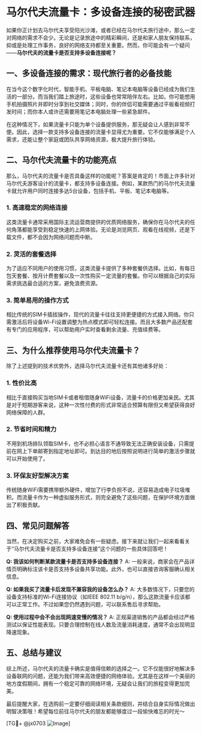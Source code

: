 # 马尔代夫流量卡：多设备连接的秘密武器

如果你正计划去马尔代夫享受阳光沙滩，或者已经在马尔代夫旅行途中，那么一定对网络的需求不会少。无论是记录旅途中的精彩瞬间，还是和家人朋友保持联系，抑或是处理工作事务，良好的网络支持都至关重要。然而，你可能会有一个疑问——**马尔代夫的流量卡是否支持多设备连接呢？**

## 一、多设备连接的需求：现代旅行者的必备技能

在当今这个数字化时代，智能手机、平板电脑、笔记本电脑等设备已经成为我们生活的一部分。而当我们踏上旅途时，这些设备也常常陪伴左右。比如，你可能想用手机拍摄照片并即时分享到社交媒体；同时，你的伴侣可能需要通过平板看视频打发时间；而你本人或许还需要用笔记本电脑处理一些紧急邮件。

在这种情况下，如果流量卡只能为单个设备提供服务，那无疑会让人感到非常不便。因此，选择一款支持多设备连接的流量卡显得尤为重要。它不仅能够满足个人需求，还能让整个家庭或团队共享网络资源，极大提升旅行体验。

## 二、马尔代夫流量卡的功能亮点

那么，马尔代夫的流量卡是否具备这样的功能呢？答案是肯定的！市面上许多针对马尔代夫游客设计的流量卡，都支持多设备连接。例如，某款热门的马尔代夫流量卡就允许用户同时连接多达5台设备，包括手机、平板、笔记本电脑等。

### 1. **高速稳定的网络连接**
这类流量卡通常采用国际主流运营商提供的优质网络服务，确保你在马尔代夫的任何角落都能享受到稳定快速的上网体验。无论是浏览网页、观看在线视频，还是下载文件，都不会因为网络问题而中断。

### 2. **灵活的套餐选择**
为了适应不同用户的使用习惯，这类流量卡提供了多种套餐供选择。比如，有每日包天套餐、按月计费套餐以及一次性购买一定流量的套餐。你可以根据自己的实际需求挑选最合适的方案，避免浪费资源。

### 3. **简单易用的操作方式**
相比传统的SIM卡插拔操作，现代的流量卡往往支持更便捷的方式接入网络。你只需激活后将设备Wi-Fi设置调整为热点模式即可轻松连接。而且大多数产品还配套有专门的应用程序，可以帮助用户实时查看剩余流量、充值续费等。

## 三、为什么推荐使用马尔代夫流量卡？

除了上述提到的技术优势外，选择马尔代夫流量卡还有其他诸多好处：

### 1. **性价比高**
相比于直接购买当地SIM卡或者租借随身WiFi设备，流量卡的价格更加亲民。尤其是对于短期游客来说，这种一次性付费的形式非常适合预算有限但又希望获得良好网络保障的人群。

### 2. **节省时间和精力**
不用到机场排队领取SIM卡，也不必担心语言不通导致无法正确安装设备，只需提前在网上下单邮寄到指定地址即可。到达目的地后按照说明进行简单的激活步骤就可以开始使用了。

### 3. **环保友好型解决方案**
传统随身WiFi需要携带额外硬件，增加了行李负担不说，还容易造成电子垃圾堆积。而流量卡作为一种虚拟服务形式，则完全避免了这些问题，在保护环境方面做出了积极贡献。

## 四、常见问题解答

当然，在决定购买之前，大家难免会有一些疑虑。接下来就让我们一起来看看关于“马尔代夫流量卡是否支持多设备连接”这个问题的一些具体回答吧！

**Q: 我该如何判断某款流量卡是否支持多设备连接？**
A: 一般来说，商家会在产品详情页明确标注该卡是否支持多设备共享功能。此外，也可以直接咨询客服确认相关信息。

**Q: 如果我买了流量卡后发现不兼容我的设备怎么办？**
A: 大多数情况下，只要您的设备支持标准的Wi-Fi连接协议（如IEEE 802.11 b/g/n），那么这款流量卡应该都可以正常工作。不过如果您仍然遇到问题，可以联系售后寻求帮助。

**Q: 使用过程中会不会出现网速变慢的情况？**
A: 正规渠道销售的产品都会经过严格测试以保证性能表现。只要合理控制在线人数及流量消耗速度，通常不会出现明显降速现象。

## 五、总结与建议

综上所述，马尔代夫的流量卡确实是值得信赖的选择之一。它不仅能很好地解决多设备联网的问题，还能为我们带来高效便捷的网络体验。尤其是在这样一个美丽的地方度假期间，拥有一个稳定可靠的网络环境，无疑会让我们的旅程变得更加完美。

最后提醒大家，在选购前一定要仔细阅读相关条款细则，并结合自身实际情况做出明智决策哦！希望每位前往马尔代夫的朋友都能够度过一段愉快难忘的时光～

[TG💪+ @jx0703 ![Image](https://github.com/user-attachments/assets/dbca1d08-cadb-493c-b0ec-ad6f7a83f270)]